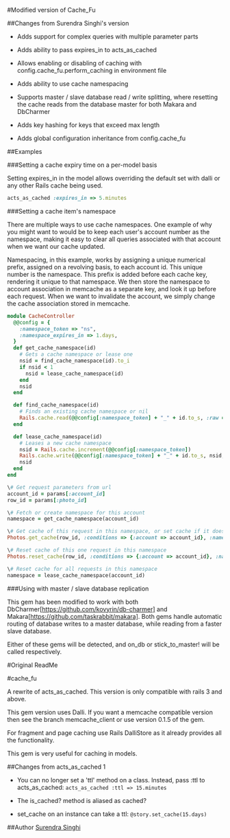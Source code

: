 
#Modified version of Cache_Fu

##Changes from Surendra Singhi's version

* Adds support for complex queries with multiple parameter parts

* Adds ability to pass expires_in to acts_as_cached

* Allows enabling or disabling of caching with config.cache_fu.perform_caching in environment file

* Adds ability to use cache namespacing

* Supports master / slave database read / write splitting, where resetting the cache reads from the database master for both Makara and DbCharmer

* Adds key hashing for keys that exceed max length

* Adds global configuration inheritance from config.cache_fu

##Examples

###Setting a cache expiry time on a per-model basis

Setting expires_in in the model allows overriding the default set with dalli or any other Rails cache being used.

```ruby
acts_as_cached :expires_in => 5.minutes
````

###Setting a cache item's namespace

There are multiple ways to use cache namespaces. One example of why you might want to would be to keep each user's account number as the namespace, making it easy to clear all queries associated with that account when we want our cache updated.

Namespacing, in this example, works by assigning a unique numerical prefix, assigned on a revolving basis, to each account id. This unique number is the namespace. This prefix is added before each cache key, rendering it unique to that namespace. We then store the namespace to account association in memcache as a separate key, and look it up before each request. When we want to invalidate the account, we simply change the cache association stored in memcache.

```ruby
module CacheController
  @@config = {
    :namespace_token => "ns",
    :namespace_expires_in => 1.days,
  }
  def get_cache_namespace(id)
    # Gets a cache namespace or lease one
    nsid = find_cache_namespace(id).to_i
    if nsid < 1
      nsid = lease_cache_namespace(id)
    end
    nsid
  end

  def find_cache_namespace(id)
    # Finds an existing cache namespace or nil
    Rails.cache.read(@@config[:namespace_token] + "_" + id.to_s, :raw => true)
  end

  def lease_cache_namespace(id)
    # Leases a new cache namespace
    nsid = Rails.cache.increment(@@config[:namespace_token])
    Rails.cache.write(@@config[:namespace_token] + "_" + id.to_s, nsid, :expires_in => @@config[:namespace_expires_in], :raw => true)
    nsid
  end
end

\# Get request parameters from url
account_id = params[:account_id]
row_id = params[:photo_id]

\# Fetch or create namespace for this account
namespace = get_cache_namespace(account_id)

\# Get cache of this request in this namespace, or set cache if it doesn't exist
Photos.get_cache(row_id, :conditions => {:account => account_id}, :namespace => namespace)

\# Reset cache of this one request in this namespace
Photos.reset_cache(row_id, :conditions => {:account => account_id}, :namespace => namespace)

\# Reset cache for all requests in this namespace
namespace = lease_cache_namespace(account_id)
```

###Using with master / slave database replication

This gem has been modified to work with both DbCharmer[https://github.com/kovyrin/db-charmer] and Makara[https://github.com/taskrabbit/makara]. Both gems handle automatic routing of database writes to a master database, while reading from a faster slave database.

Either of these gems will be detected, and on_db or stick_to_master! will be called respectively.

#Original ReadMe

#cache_fu

A rewrite of acts_as_cached.
This version is only compatible with rails 3 and above.

This gem version uses Dalli.
If you want a memcache compatible version then see the branch memcache_client or use version 0.1.5 of the gem.

For fragment and page caching use Rails DalliStore as it already provides all the functionality.

This gem is very useful for caching in models.

##Changes from acts_as_cached 1

* You can no longer set a 'ttl' method on a class. Instead, pass :ttl to acts_as_cached: `acts_as_cached :ttl => 15.minutes`

* The is_cached? method is aliased as cached?

* set_cache on an instance can take a ttl: `@story.set_cache(15.days)`

##Author
[Surendra Singhi](ssinghi@kreeti.com)
